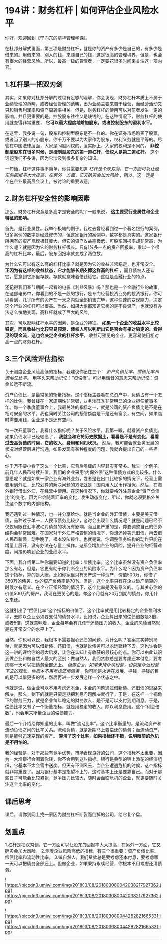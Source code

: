 # 194讲：财务杠杆 | 如何评估企业风险水平

你好，欢迎回到《宁向东的清华管理学课》。

在杜邦分解式里面，第三项是财务杠杆，就是你的资产有多少是自己的，有多少是借来的。用借来的、别人的钱，来赚自己的钱，这是很高的管理境界，但是，也会有很大的经营风险。所以，最高一级的管理者，一定要花很多时间来关注这一项内容。

## 1.杠杆是一把双刃剑

其实，如果你对杜邦分解的过程有足够的理解，你会发现，财务杠杆本质上不属于业绩管理的范畴，或者经营管理的范畴，因为业绩主要来自于经营，而经营活动又只和销售利润率和资产周转率相关。但是，财务杠杆的使用可以对前者发生一定的影响，并且更重要的是，控股股东往往又是缺钱的。在这种情况下，财务杠杆的使用就变得非常重要， **它可以最大程度地增加股东，或者控制股东的盈利水平。**

在这里，我多说一句，股东和控制型股东是不一样的。你在证券市场购买了股票，或者当了别人的小股东，你千万不要以为大家作为股东，权利义务就是平等的。尽管在中国法律层面，大家是同股同权的，但实际上，大家的权利是不同的。 **非控制型股东在很多时候，是控制型股东的第一道杠杆，债权人是第二道杠杆。** 这个话题我们不多讲，因为它涉及到很多复杂的知识。

一句话，杠杆这件事不简单，你只需要知道 *杠杆是个双刃剑。它一方面可以让股东的回报率大大提高，在另外一方面，它又确实会加大风险* ，所以，这一定是一个在企业最高层会议上，被讨论的重要议题。

## 2.财务杠杆安全性的影响因素

那么，财务杠杆究竟是多高才是安全的呢？一般来说， **这主要受行业属性和企业特征的影响。**

首先，是行业属性。我举个极端的例子。我过去曾经看到过一个著名银行的案例。很多案例的数字是经过修饰的，但这家银行的案例中，数字都是真实的。这家银行所拥有的资产规模极其庞大，但它的资产收益率极低，可股东回报率却非常高，为什么呢？就是因为它的财务杠杆很长。只有1%多一点的资产回报率，乘以一个很高的杠杆比率，最后，股东回报率就变成了两位数。

为什么它可以有这么高的杠杆比率？就是因为它的收益非常稳定，也非常安全。 **正因为有这样的收益状态，它才能够长期支撑这样高的杠杆** ，而且债权人还认它，愿意到它那里存款。存款就意味着借钱给它。这就是金融行业的特点。

还记得我们春节期间一起看的电影《利益风暴》吗？那也是一个金融行业的故事。在这部电影中，你看到的不是一般的银行，是专门经营投资业务的投资银行。你可以看到，几乎所有的资产在一天之内就全部销售完毕，这种快速的变现能力，决定这个行业的杠杆可以很高。当然，如果大家都知道它卖的是不良资产，也就没有办法这么快地变现，高杠杆就成了巨大的风险。

其次，可以影响杠杆水平的因素，是企业的特征。 **如果一个企业的收益水平比较稳定，而且收益也比较容易预测，债权人可以判断出它是否会有相对稳定的、看得见的现金流，这也会决定企业的杠杆水平。** 收益可预见的企业，更容易使用相对高一点的财务杠杆。

## 3.三个风险评估指标

关于测度企业风险高低的指标，我建议你记住三个： *资产负债比率、偿债比率和流动性比率。* 用字头来帮助记忆：“资偿流”。可以用谐音的意思来帮助记忆：资金长远不断流。

资产负债比，是最常见的衡量指标。这个指标主要看在总资产中，负债占有一个怎样的比例。我曾经在一家周期性非常强，业务淡旺季非常明显的企业担任董事多年。每一个季度董事会上，我最关注的指标之一，就是公司的资产负债比是不是在相对安全的水平。我也同时关注公司的授信额度是不是还有富余，有空间，如果临时需要用钱，企业是不是还有空间。

每一次开董事会，我看什么指标呢？关于风险水平，我第一眼，就看资产负债比。如果负债水平已经较高了， **我就会和它的历史数据比，看看是不是有变化，看看过去高负债的时候，它的收入、费用和利润状况。** 然后，我可能会就业务发展的状况对经营层进行沟通，如果发现有某种程度的问题，我就会提出自己的一些担心。

你千万不要小看了这么一个比率，它背后隐藏的内容其实非常多。我举一个例子，前几年人民币持续升值，我们的企业采用“内保外债”这种借债方式的比较多。什么意思呢？就是如果一家企业有海外业务，或者是在出口比较多的情况下，经营上需要用到外汇，比较划算的解决问题的方法就是：国内用人民币作担保，然后，在海外银行借出外汇，在经营中使用。在这种情况下，你就要格外注意企业“资产负债比”的变化。因为它会随着汇率的变化，发生动态变化，所以，你就必须要格外关注这个数字的内部结构。

我还遇到过一种情况，也一并分享给你。就是当企业的外汇借债，主要是美元借债，品种过于单一，人民币债务比较少，这时会出现什么情况呢？就是问题已经不仅仅局限在汇率波动对债务的状况有影响，而且更严重的是，你要调整自己的债务结构会非常困难。在国家对于外汇严格管制的情况下，你想还掉美元旧债，再去借人民币新债，动手晚了，根本没法操作。也就是说，你调整债务结构的动作只能在增量上展开，没有办法在存量上操作。这都会增加企业的风险，提升企业的经营难度，间接影响到企业的业绩水平。

下面，我介绍第二种你需要知道的比率：偿债比率。这个比率虽然没有资产负债率那么有名，但是，它更有助于你判断企业的风险水平。为什么呢？因为资产负债率这个指标，算的是大账。比如你家里只有房产这一种资产，价值500万，你借了350万的债务，你的资产负债率是70%。但是，这个比率只有在企业破产清算的时候才有意义。在企业正常经营的情况下，这个比率是没有意义的。与其关心你的价值500万的房产，我现在更关心的是，你这个月就有20万到期的债务，你用什么来还。

这就引出了“偿债比率”这个指标的价值了。这个比率就是用比较稳定的企业盈利水平，去除以企业必须要支付的债务水平。比如说，企业算出来的偿债倍数是3倍，或者5倍。这就意味着，企业每年会有几倍于还债压力的收入，企业的风险当然就是在非常安全的水平上了。

当然，你也可以说，我根本不需要担心还债的问题。为什么呢？答案其实特别简单，就是因为可以借新债、还旧债，也就是说债务可以永远延续下去。这也许会是这一讲的课给你的最大启发，让你在认知上有收获的最核心的点。你可以由此认识到做企业和做自然人最大的区别：做自然人，我们贷款总是要考虑还本付息，要考虑哪一天可以把债务全部还上。 *但做企业，如果秉持永续经营，也就是永远经营下去的观念，你根本不用考虑还清债务* 。你可能是永远在发展、挣钱，挣钱的目的是可以借更多的钱，然后再进一步发展这样一个状态之中。

也就是说，做企业可以不用考虑还本金，本金的问题通过借新债、还旧债的思路来解决，那么，剩下的就是只要定期把利息问题解决就行了。于是，在这样一个视角下的财务压力，就是企业每年稳定的财务收入，是不是可以支付到期利息。于是，偿债比率又有了一个衡量指标，就是用稳定的收入，除以利息费用。这个“利息倍数”，也会用来衡量企业的偿债能力。

最后一个介绍给你知道的比率，叫做“流动比率”。这个比率衡量的，是流动资产和流动负债之间的比率关系。流动负债，就是近期马上要偿还的债务；而流动资产，则是能够迅速变现的资产。 **算清了这个比率，如果指标还不错，说明眼前的危机是不用怕的。**

我的经验是，对于那些有竞争优势，市场表现良好的公司，这个指标不太重要，因为一大堆银行会围着你转，你不会用到这些指标。银行是典型的锦上添花的经济组织，它基本不太会雪中送炭。但天有不测风云，当企业遭遇危机的时候，这个指标就非常重要了。因为银行基本是指望不上的，这时基本上还是要靠自己。而对于那些日子可能会比较紧张，竞争压力比较大，随时会面临危机的企业，就更要随时关注这个比率的变化。

## 课后思考

课后，请你到网上找一家因为财务杠杆断裂而倒掉的公司，给它复个盘。

## 划重点

1.杠杆是把双刃剑，它一方面可以让股东的回报率大大提高，在另外一方面，它又确实会加大风险。
2.测度企业风险高低的指标，有三个很重要：资产负债比率、偿债比率和流动性比率。
3.做自然人，我们贷款总是要考虑还本付息，要考虑哪一天可以把债务全部还上。但做企业，如果秉持永续经营，你根本不用考虑还清债务。

![https://piccdn3.umiwi.com/img/201803/08/201803080042038217927362.jpg](https://piccdn3.umiwi.com/img/201803/08/201803080042038217927362.jpg)

![https://piccdn3.umiwi.com/img/201803/08/201803080044282821665331.jpg](https://piccdn3.umiwi.com/img/201803/08/201803080044282821665331.jpg)

---
